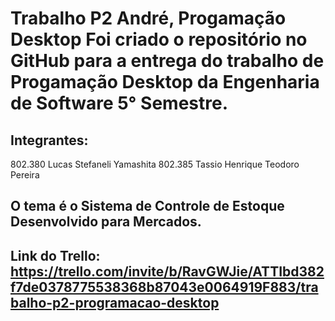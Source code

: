 # Trabalho P2 André, Progamação Desktop Foi criado o repositório no GitHub para a entrega do trabalho de Progamação Desktop da Engenharia de Software 5° Semestre.

## Integrantes:
  802.380 Lucas Stefaneli Yamashita
  802.385 Tassio Henrique Teodoro Pereira
## O tema é o Sistema de Controle de Estoque Desenvolvido para Mercados.

## Link do Trello: https://trello.com/invite/b/RavGWJie/ATTIbd382f7de0378775538368b87043e0064919F883/trabalho-p2-programacao-desktop
